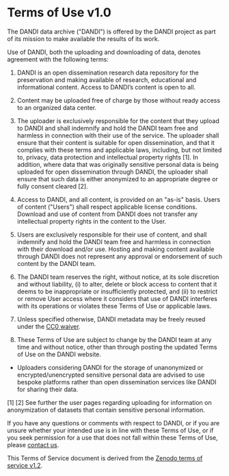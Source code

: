 # Terms of Use v1.0

The DANDI data archive ("DANDI") is offered by the DANDI project as part of its
mission to make available the results of its work.

Use of DANDI, both the uploading and downloading of data, denotes agreement with
the following terms:

1. DANDI is an open dissemination research data repository for the preservation
   and making available of research, educational and informational content. Access
   to DANDI’s content is open to all.

1. Content may be uploaded free of charge by those without ready access to an
   organized data center.

1. The uploader is exclusively responsible for the content that they upload to
   DANDI and shall indemnify and hold the DANDI team free and harmless in
   connection with their use of the service. The uploader shall ensure that their
   content is suitable for open dissemination, and that it complies with these
   terms and applicable laws, including, but not limited to, privacy, data
   protection and intellectual property rights [1]. In addition, where data that
   was originally sensitive personal data is being uploaded for open dissemination
   through DANDI, the uploader shall ensure that such data is either anonymized
   to an appropriate degree or fully consent cleared [2].

1. Access to DANDI, and all content, is provided on an "as-is" basis. Users of
   content ("Users") shall respect applicable license conditions. Download and
   use of content from DANDI does not transfer any intellectual property rights
   in the content to the User.

1. Users are exclusively responsible for their use of content, and shall indemnify
   and hold the DANDI team free and harmless in connection with their download
   and/or use. Hosting and making content available through DANDI does not
   represent any approval or endorsement of such content by the DANDI team.

1. The DANDI team reserves the right, without notice, at its sole discretion and
   without liability, (i) to alter, delete or block access to content that it
   deems to be inappropriate or insufficiently protected, and (ii) to restrict
   or remove User access where it considers that use of DANDI interferes with
   its operations or violates these Terms of Use or applicable laws.

1. Unless specified otherwise, DANDI metadata may be freely reused under the
   [CC0 waiver](https://creativecommons.org/publicdomain/zero/1.0/).

1. These Terms of Use are subject to change by the DANDI team at any time and
   without notice, other than through posting the updated Terms of Use on the
   DANDI website.

* Uploaders considering DANDI for the storage of unanonymized or encrypted/unencrypted
  sensitive personal data are advised to use bespoke platforms rather than open
  dissemination services like DANDI for sharing their data.

[1] [2] See further the user pages regarding uploading for information on anonymization
of datasets that contain sensitive personal information.

If you have any questions or comments with respect to DANDI, or if you are unsure
whether your intended use is in line with these Terms of Use, or if you seek
permission for a use that does not fall within these Terms of Use, please [contact
us](https://github.com/dandi/helpdesk/issues/new/choose).

This Terms of Service document is derived from the [Zenodo terms of service v1.2](https://zenodo.org/record/3896780).

